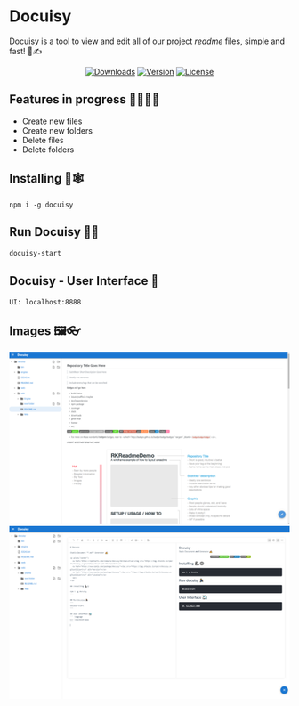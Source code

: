 # Docuisy
Docuisy is a tool to view and edit all of our project *readme* files, simple and fast! 📃✍

<p align="center">
  <a href="https://npmcharts.com/compare/docuisy?minimal=true"><img src="https://img.shields.io/npm/dm/docuisy.svg?sanitize=true" alt="Downloads"></a>
  <a href="https://www.npmjs.com/package/docuisy"><img src="https://img.shields.io/npm/v/docuisy.svg?sanitize=true" alt="Version"></a>
  <a href="https://www.npmjs.com/package/docuisy"><img src="https://img.shields.io/npm/l/docuisy.svg?sanitize=true" alt="License"></a>
  <br>
</p>

## Features in progress 👨‍💻🧱🔨
- Create new files
- Create new folders
- Delete files
- Delete folders




## Installing 🦾🕸
```
npm i -g docuisy
```

## Run Docuisy 🏃‍♂️
```
docuisy-start
```

## Docuisy - User Interface 🦄
``` language
UI: localhost:8888
```

## Images 🖼👓

![View](https://github.com/ivangreve/docuisy/blob/master/documentation/images/view.png?raw=true)
![Edition](https://github.com/ivangreve/docuisy/blob/master/documentation/images/editionMd.png?raw=true)
